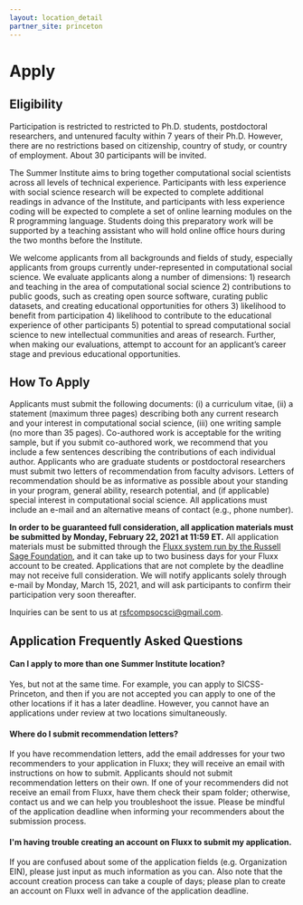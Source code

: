 ```yaml
---
layout: location_detail
partner_site: princeton
---
```


# Apply

## Eligibility

Participation is restricted to restricted to Ph.D. students, postdoctoral researchers, and untenured faculty within 7 years of their Ph.D. However, there are no restrictions based on citizenship, country of study, or country of employment. About 30 participants will be invited.

The Summer Institute aims to bring together computational social scientists across all levels of technical experience. Participants with less experience with social science research will be expected to complete additional readings in advance of the Institute, and participants with less experience coding will be expected to complete a set of online learning modules on the R programming language. Students doing this preparatory work will be supported by a teaching assistant who will hold online office hours during the two months before the Institute.

We welcome applicants from all backgrounds and fields of study, especially applicants from groups currently under-represented in computational social science. We evaluate applicants along a number of dimensions: 1) research and teaching in the area of computational social science 2) contributions to public goods, such as creating open source software, curating public datasets, and creating educational opportunities for others 3) likelihood to benefit from participation 4) likelihood to contribute to the educational experience of other participants 5) potential to spread computational social science to new intellectual communities and areas of research. Further, when making our evaluations, attempt to account for an applicant’s career stage and previous educational opportunities.

## How To Apply

Applicants must submit the following documents: (i) a curriculum vitae, (ii) a statement (maximum three pages) describing both any current research and your interest in computational social science, (iii) one writing sample (no more than 35 pages). Co-authored work is acceptable for the writing sample, but if you submit co-authored work, we recommend that you include a few sentences describing the contributions of each individual author. Applicants who are graduate students or postdoctoral researchers must submit two letters of recommendation from faculty advisors. Letters of recommendation should be as informative as possible about your standing in your program, general ability, research potential, and (if applicable) special interest in computational social science. All applications must include an e-mail and an alternative means of contact (e.g., phone number).

**In order to be guaranteed full consideration, all application materials must be submitted by Monday, February 22, 2021 at 11:59 ET.** All application materials must be submitted through the [Fluxx system run by the Russell Sage Foundation](https://rsf.fluxx.io/user_sessions/new), and it can take up to two business days for your Fluxx account to be created. Applications that are not complete by the deadline may not receive full consideration. We will notify applicants solely through e-mail by Monday, March 15, 2021, and will ask participants to confirm their participation very soon thereafter.

Inquiries can be sent to us at rsfcompsocsci@gmail.com.

## Application Frequently Asked Questions

#### Can I apply to more than one Summer Institute location?

Yes, but not at the same time. For example, you can apply to SICSS-Princeton, and then if you are not accepted you can apply to one of the other locations if it has a later deadline. However, you cannot have an applications under review at two locations simultaneously.

#### Where do I submit recommendation letters?

If you have recommendation letters, add the email addresses for your two recommenders to your application in Fluxx; they will receive an email with instructions on how to submit. Applicants should not submit recommendation letters on their own. If one of your recommenders did not receive an email from Fluxx, have them check their spam folder; otherwise, contact us and we can help you troubleshoot the issue. Please be mindful of the application deadline when informing your recommenders about the submission process.

#### I'm having trouble creating an account on Fluxx to submit my application.

If you are confused about some of the application fields (e.g. Organization EIN), please just input as much information as you can. Also note that the account creation process can take a couple of days; please plan to create an account on Fluxx well in advance of the application deadline.
